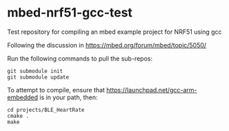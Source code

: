mbed-nrf51-gcc-test
===================

Test repository for compiling an mbed example project for NRF51 using gcc

Following the discussion in https://mbed.org/forum/mbed/topic/5050/

Run the following commands to pull the sub-repos:
```
git submodule init
git submodule update
```

To attempt to compile, ensure that https://launchpad.net/gcc-arm-embedded is in your path, then:
```
cd projects/BLE_HeartRate
cmake .
make
```
